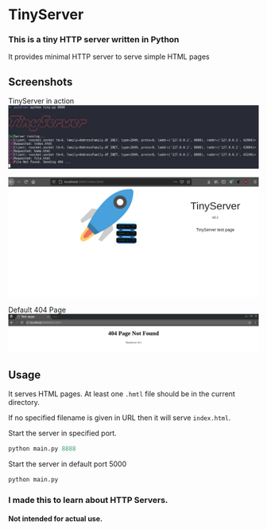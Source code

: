 # TinyServer
### This is a tiny HTTP server written in Python

It provides minimal HTTP server to serve simple HTML pages

## Screenshots
TinyServer in action
![alt text](.github/img/tiny_term.png)

![alt text](.github/img/tinyindex.png)

Default 404 Page
![alt text](.github/img/tiny_404.png)

## Usage
It serves HTML pages.
At least one `.hmtl` file should be in the current directory.

If no specified filename is given in URL then it will serve `index.html`.

Start the server in specified port.
```python
python main.py 8888
```
Start the server in default port 5000
```python
python main.py
```

### I made this to learn about HTTP Servers.
#### Not intended for actual use.
